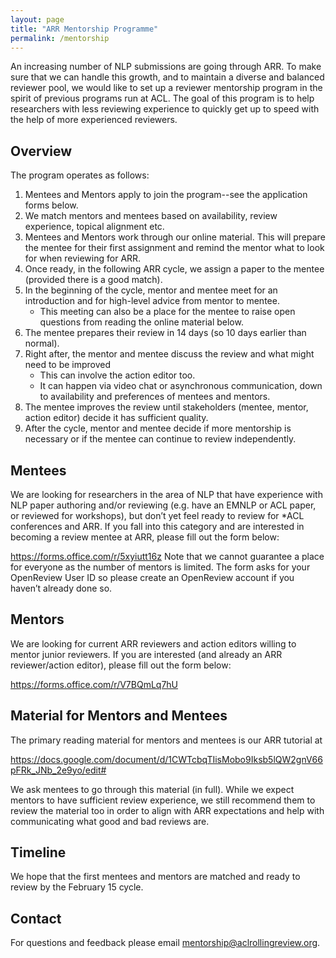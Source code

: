 ```yaml
---
layout: page
title: "ARR Mentorship Programme"
permalink: /mentorship
--- 
```

An increasing number of NLP submissions are going through ARR. To make sure that we can handle this growth, and to maintain a diverse and balanced reviewer pool, we would like to set up a reviewer mentorship program in the spirit of previous programs run at ACL. The goal of this program is to help researchers with less reviewing experience to quickly get up to speed with the help of more experienced reviewers.   
## Overview
The program operates as follows:
1. Mentees and Mentors apply to join the program--see the application forms below.  
2. We match mentors and mentees based on availability, review experience, topical alignment etc. 
3. Mentees and Mentors work through our online material. This will prepare the mentee for their first assignment and remind the mentor what to look for when reviewing for ARR. 
4. Once ready, in the following ARR cycle, we assign a paper to the mentee (provided there is a good match). 
5. In the beginning of the cycle, mentor and mentee meet for an introduction and for high-level advice from mentor to mentee.
   * This meeting can also be a place for the mentee to raise open questions from reading the online material below. 
6. The mentee prepares their review in 14 days (so 10 days earlier than normal).
7. Right after, the mentor and mentee discuss the review and what might need to be improved
   * This can involve the action editor too.
   * It can happen via video chat or asynchronous communication, down to availability and preferences of mentees and mentors. 
8. The mentee improves the review until stakeholders (mentee, mentor, action editor) decide it has sufficient quality. 
9. After the cycle, mentor and mentee decide if more mentorship is necessary or if the mentee can continue to review independently. 

## Mentees

We are looking for researchers in the area of NLP that have experience with NLP paper authoring and/or reviewing (e.g. have an EMNLP or ACL paper, or reviewed for workshops), but don’t yet feel ready to review for *ACL conferences and ARR. If you fall into this category and are interested in becoming a review mentee at ARR, please fill out the form below:

<https://forms.office.com/r/5xyiutt16z>
Note that we cannot guarantee a place for everyone as the number of mentors is limited.
The form asks for your OpenReview User ID so please create an OpenReview account if you haven’t already done so.

## Mentors
We are looking for current ARR reviewers and action editors willing to mentor junior reviewers. If you are interested (and already an ARR reviewer/action editor), please fill out the form below:

<https://forms.office.com/r/V7BQmLq7hU>

## Material for Mentors and Mentees
The primary reading material for mentors and mentees is our ARR tutorial at

<https://docs.google.com/document/d/1CWTcbqTIisMobo9Iksb5lQW2gnV66pFRk_JNb_2e9yo/edit#>

We ask mentees to go through this material (in full). While we expect mentors to have sufficient review experience, we still recommend them to review the material too in order to align with ARR expectations and help with communicating what good and bad reviews are. 

## Timeline

We hope that the first mentees and mentors are matched and ready to review by the February 15 cycle.  

## Contact

For questions and feedback please email mentorship@aclrollingreview.org. 
